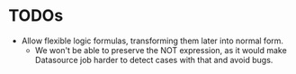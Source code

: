 # TODOs
- Allow flexible logic formulas, transforming them later into normal form.
  - We won't be able to preserve the NOT expression, as it would make Datasource job harder to detect cases with that and avoid bugs.